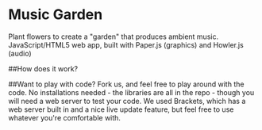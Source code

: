 # Music Garden
Plant flowers to create a "garden" that produces ambient music. JavaScript/HTML5 web app, built with Paper.js (graphics) and Howler.js (audio)

##How does it work? 


##Want to play with code?
Fork us, and feel free to play around with the code. No installations needed - the libraries are all in the repo - though you will need a web server to test your code. We used Brackets, which has a web server built in and a nice live update feature, but feel free to use whatever you're comfortable with.
